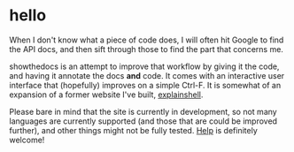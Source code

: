# hello

When I don't know what a piece of code does, I will often hit Google to find
the API docs, and then sift through those to find the part that concerns me.

showthedocs is an attempt to improve that workflow by giving it the code, and
having it annotate the docs **and** code. It comes with an interactive user
interface that (hopefully) improves on a simple Ctrl-F. It is somewhat of an
expansion of a former website I've built,
[explainshell](http://explainshell.com).

Please bare in mind that the site is currently in development, so not many
languages are currently supported (and those that are could be improved
further), and other things might not be fully tested. [Help](/contribute/) is
definitely welcome!
